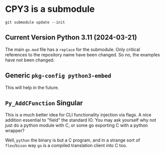 # CPY3 is a submodule

`git submodule update --init`

## Current Version Python 3.11 (2024-03-21)

The main `go.mod` file has a `replace` for the submodule. Only critical references
to the repository name have been changed. So no, the examples have not been changed.

## Generic `pkg-config python3-embed`

This will help in the future.

## `Py_AddCFunction` Singular

This is a much better idea for CLI functionality injection via flags.
A nice addition essential to "field" the standard IO. You may ask yourself why not just do a python
module with C, or some go exporting C with a python wrapper?

Well, `python` the binary is but a C program, and in a strange sort of `flex`/`bison` way `go`
is a compiled translation client into C too.
